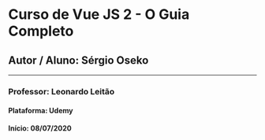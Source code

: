 # Curso de Vue JS 2 - O Guia Completo

## Autor / Aluno: Sérgio Oseko

------

### Professor: Leonardo Leitão

#### Plataforma: Udemy

#### Início: 08/07/2020


